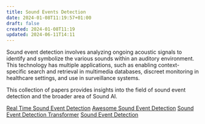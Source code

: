 ```yaml
---
title: Sound Events Detection
date: 2024-01-08T11:19:57+01:00
draft: false
created: 2024-01-08T11:19
updated: 2024-06-11T14:11
---
```


Sound event detection involves analyzing ongoing acoustic signals to identify and symbolize the various sounds within an auditory environment. This technology has multiple applications, such as enabling context-specific search and retrieval in multimedia databases, discreet monitoring in healthcare settings, and use in surveillance systems.

This collection of papers provides insights into the field of sound event detection and the broader area of Sound AI.

[Real Time Sound Event Detection](https://github.com/robertanto/Real-Time-Sound-Event-Detection)
[Awesome Sound Event Detection](https://github.com/soham97/awesome-sound_event_detection)
[Sound Event Detection Transformer](https://github.com/Anaesthesiaye/sound_event_detection_transformer)
[Sound Event Detection](https://github.com/reyvaz/Sound-Event-Detection)